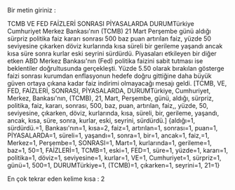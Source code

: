 Bir metin giriniz :

TCMB VE FED FAİZLERİ SONRASI PİYASALARDA DURUMTürkiye Cumhuriyet Merkez Bankası'nın (TCMB) 21 Mart Perşembe günü aldığı sürpriz politika faiz kararı sonrası 500 baz puan artırılan faiz, yüzde 50 seviyesine çıkarken döviz kurlarında kısa süreli bir gerileme yaşandı ancak kısa süre sonra kurlar eski seyrini sürdürdü.
Piyasaları etkileyen bir diğer etken ABD Merkez Bankası'nın (Fed) politika faizini sabit tutması ise beklentiler doğrultusunda gerçekleşti. Yüzde 5.50 olarak bırakılan gösterge faizi sonrası kurumdan enflasyonun hedefe doğru gittiğine daha büyük güven ortaya çıkana kadar faiz indirimi olmayacağı mesajı geldi.
[TCMB, VE, FED, FAİZLERİ, SONRASI, PİYASALARDA, DURUMTürkiye, Cumhuriyet, Merkez, Bankası'nın, (TCMB), 21, Mart, Perşembe, günü, aldığı, sürpriz, politika, faiz, kararı, sonrası, 500, baz, puan, artırılan, faiz,, yüzde, 50, seviyesine, çıkarken, döviz, kurlarında, kısa, süreli, bir, gerileme, yaşandı, ancak, kısa, süre, sonra, kurlar, eski, seyrini, sürdürdü.]
{aldığı=1, sürdürdü.=1, Bankası'nın=1, kısa=2, faiz=1, artırılan=1, sonrası=1, puan=1, PİYASALARDA=1, süreli=1, yaşandı=1, sonra=1, bir=1, ancak=1, faiz,=1, Merkez=1, Perşembe=1, SONRASI=1, Mart=1, kurlarında=1, gerileme=1, baz=1, 50=1, FAİZLERİ=1, TCMB=1, eski=1, FED=1, süre=1, yüzde=1, kararı=1, politika=1, döviz=1, seviyesine=1, kurlar=1, VE=1, Cumhuriyet=1, sürpriz=1, günü=1, 500=1, DURUMTürkiye=1, (TCMB)=1, çıkarken=1, seyrini=1, 21=1}


En çok tekrar eden kelime kısa : 2
